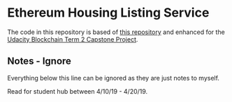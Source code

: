 # Ethereum Housing Listing Service

The code in this repository is based of
[this repository](https://github.com/udacity/Blockchain-Capstone)
and enhanced for the
[Udacity Blockchain Term 2 Capstone Project](https://www.udacity.com/course/blockchain-developer-nanodegree--nd1309).

## Notes - Ignore

Everything below this line can be ignored as they are just notes to myself.

Read for student hub between 4/10/19 - 4/20/19.
